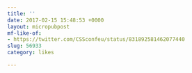 ```yaml
---
title: ''
date: 2017-02-15 15:48:53 +0000
layout: micropubpost
mf-like-of:
- https://twitter.com/CSSconfeu/status/831892581462077440
slug: 56933
category: likes

---
```

